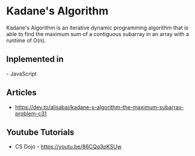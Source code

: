 # Kadane's Algorithm

 Kadane's Algorithm is an iterative dynamic programming algorithm that is able to find the maximum sum of a contiguous subarray in an array with a runtime of O(n).
 
 <h2> Inplemented in </h2>
 - JavaScript
 
 <h2> Articles </h2>
 
 - https://dev.to/alisabaj/kadane-s-algorithm-the-maximum-subarray-problem-c31
 
 <h2> Youtube Tutorials </h2>
 
 - CS Dojo - https://youtu.be/86CQq3pKSUw 
